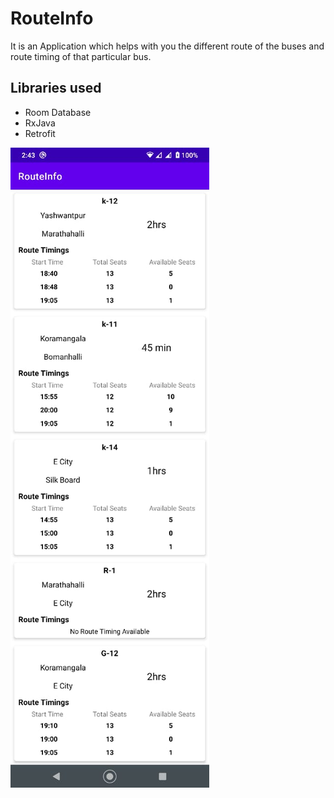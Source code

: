 # RouteInfo
It is an Application which helps with you the different route of the buses and route timing of that particular bus.


## Libraries used <br>
- Room Database
- RxJava
- Retrofit

![](https://github.com/sidj23/RouteInfo/blob/master/route_info_screen_shot.jpeg)



